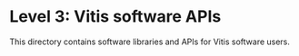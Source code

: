 # Level 3: Vitis software APIs
This directory contains software libraries and APIs for Vitis software users.
